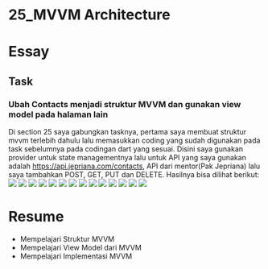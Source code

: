 # 25_MVVM Architecture

# Essay

## Task

### Ubah Contacts menjadi struktur MVVM dan gunakan view model pada halaman lain
Di section 25 saya gabungkan tasknya, pertama saya membuat struktur mvvm terlebih dahulu lalu memasukkan coding yang sudah digunakan pada task sebelumnya pada codingan dart yang sesuai. Disini saya gunakan provider untuk state managementnya lalu untuk API yang saya gunakan adalah https://api.jepriana.com/contacts, API dari mentor(Pak Jepriana) lalu saya tambahkan POST, GET, PUT dan DELETE. Hasilnya bisa dilihat berikut:
![](screenshoot/Main.png)
![](screenshoot/ContactAPI1.png)
![](screenshoot/ContactAPI2.png)
![](screenshoot/ContactModel.png)
![](screenshoot/ContactScreen1.png)
![](screenshoot/ContactScreen2.png)
![](screenshoot/ContactScreen3.png)
![](screenshoot/ContactViewModel.png)
![](screenshoot/CreateContact1.png)
![](screenshoot/CreateContact2.png)
![](screenshoot/CreateContact3.png)
![](screenshoot/CreateContact4.png)
![](screenshoot/OutputTask1.png)
![](screenshoot/OutputTask2.png)

# Resume
- Mempelajari Struktur MVVM
- Mempelajari View Model dari MVVM
- Mempelajari Implementasi MVVM